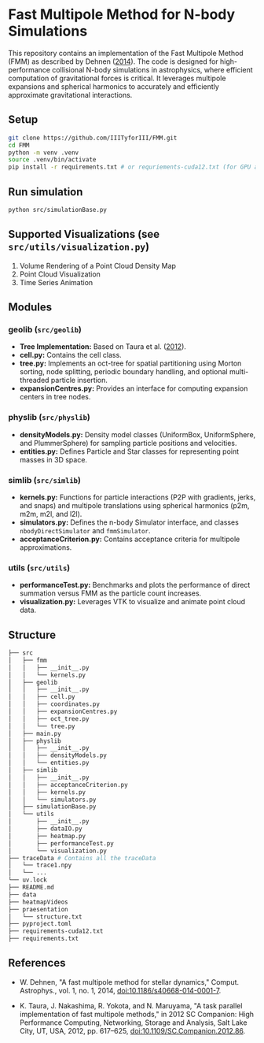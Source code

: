 # Fast Multipole Method for N-body Simulations

This repository contains an implementation of the Fast Multipole Method (FMM) as described by Dehnen ([2014](https://comp-astrophys-cosmol.springeropen.com/articles/10.1186/s40668-014-0001-7)). The code is designed for high-performance collisional N-body simulations in astrophysics, where efficient computation of gravitational forces is critical. It leverages multipole expansions and spherical harmonics to accurately and efficiently approximate gravitational interactions.


## Setup 

```bash
git clone https://github.com/IIITyforIII/FMM.git
cd FMM
python -m venv .venv
source .venv/bin/activate
pip install -r requirements.txt # or requriements-cuda12.txt (for GPU acceleration) 
```

## Run simulation
```bash
python src/simulationBase.py
```


## Supported Visualizations (see `src/utils/visualization.py`)
1. Volume Rendering of a Point Cloud Density Map
2. Point Cloud Visualization
3. Time Series Animation

## Modules

### geolib (`src/geolib`)

- **Tree Implementation:** Based on Taura et al. ([2012](https://ieeexplore.ieee.org/document/6495868)).
- **cell.py:** Contains the cell class.
- **tree.py:** Implements an oct-tree for spatial partitioning using Morton sorting, node splitting, periodic boundary handling, and optional multi-threaded particle insertion.
- **expansionCentres.py:** Provides an interface for computing expansion centers in tree nodes.

### physlib (`src/physlib`)

- **densityModels.py:** Density model classes (UniformBox, UniformSphere, and PlummerSphere) for sampling particle positions and velocities.
- **entities.py:** Defines Particle and Star classes for representing point masses in 3D space.

### simlib (`src/simlib`)

- **kernels.py:** Functions for particle interactions (P2P with gradients, jerks, and snaps) and multipole translations using spherical harmonics (p2m, m2m, m2l, and l2l).
- **simulators.py:** Defines the n-body Simulator interface, and classes `nbodyDirectSimulator` and `fmmSimulator`.
- **acceptanceCriterion.py:** Contains acceptance criteria for multipole approximations.

### utils (`src/utils`)

- **performanceTest.py:** Benchmarks and plots the performance of direct summation versus FMM as the particle count increases.
- **visualization.py:** Leverages VTK to visualize and animate point cloud data.


## Structure
```bash
├── src
│   ├── fmm
│   │   ├── __init__.py
│   │   └── kernels.py
│   ├── geolib
│   │   ├── __init__.py
│   │   ├── cell.py
│   │   ├── coordinates.py
│   │   ├── expansionCentres.py
│   │   ├── oct_tree.py
│   │   └── tree.py
│   ├── main.py
│   ├── physlib
│   │   ├── __init__.py
│   │   ├── densityModels.py
│   │   └── entities.py
│   ├── simlib
│   │   ├── __init__.py
│   │   ├── acceptanceCriterion.py
│   │   ├── kernels.py
│   │   └── simulators.py
│   ├── simulationBase.py
│   └── utils
│       ├── __init__.py
│       ├── dataIO.py
│       ├── heatmap.py
│       ├── performanceTest.py
│       └── visualization.py
├── traceData # Contains all the traceData
│   └── trace1.npy
│   └── ...
└── uv.lock
├── README.md
├── data
├── heatmapVideos
├── praesentation
│   └── structure.txt
├── pyproject.toml
├── requirements-cuda12.txt
├── requirements.txt
```

## References
- W. Dehnen, "A fast multipole method for stellar dynamics," Comput. Astrophys., vol. 1, no. 1, 2014, [doi:10.1186/s40668-014-0001-7](https://link.springer.com/article/10.1186/s40668-014-0001-7).
  
- K. Taura, J. Nakashima, R. Yokota, and N. Maruyama, "A task parallel implementation of fast multipole methods," in 2012 SC Companion: High Performance Computing, Networking, Storage and Analysis, Salt Lake City, UT, USA, 2012, pp. 617–625, [doi:10.1109/SC.Companion.2012.86](https://ieeexplore.ieee.org/document/6495868).